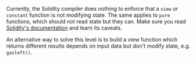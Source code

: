 Currently, the Solidity compiler does nothing to enforce that a `view` or `constant` function is not modifying state. The same applies to `pure` functions, which should not read state but they can. Make sure you read [Solidity's documentation](http://solidity.readthedocs.io/en/develop/contracts.html#view-functions) and learn its caveats.  


An alternative way to solve this level is to build a view function which returns different results depends on input data but don't modify state, e.g. `gasleft()`.  
